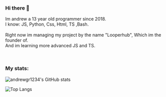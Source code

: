 ### Hi there 👋

Im andrew a 13 year old programmer since 2018. <br>
I know: JS, Python, Css, Html, TS ,Bash.<br>
<br>
Right now im managing my project by the name "Looperhub", Which im the founder of.<br>
And im learning more advanced JS and TS.

<br>

### My stats:

![andrewgr1234's GitHub stats](https://github-readme-stats.vercel.app/api?username=andrewgr1234&count_private=true&show_icons=true&theme=tokyonight)

![Top Langs](https://github-readme-stats.vercel.app/api/top-langs/?username=andrewgr1234&layout=compact&theme=tokyonight)
